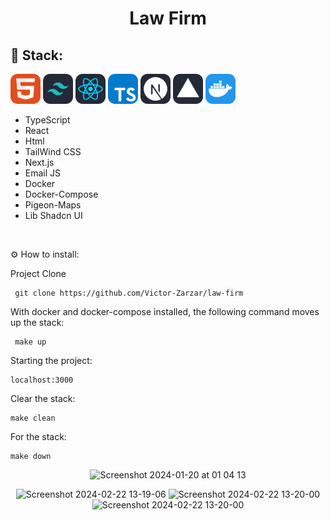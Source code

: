 <h1 align="center" id="header">
 Law Firm 
</h1>

<h2 id="stack">
🤖 Stack:
</h2>
<p>
<img src="https://github.com/tandpfun/skill-icons/blob/main/icons/HTML.svg" width="48" title="Html"> <img src="https://github.com/tandpfun/skill-icons/blob/main/icons/TailwindCSS-Dark.svg" width="48" title="TailWindCss">
<img src="https://github.com/tandpfun/skill-icons/blob/main/icons/React-Dark.svg" width="48" title="React.Js">  <img src="https://github.com/tandpfun/skill-icons/blob/main/icons/TypeScript.svg" width="48" title="TypeScript">
<img src="https://github.com/tandpfun/skill-icons/blob/main/icons/NextJS-Dark.svg" width="48" title="Next.Js">  <img src="https://github.com/tandpfun/skill-icons/blob/main/icons/Vercel-Dark.svg" width="48"  title="Vercel"> 
<img src="https://github.com/tandpfun/skill-icons/blob/main/icons/Docker.svg" width="48" title="Docker">
</p>

- TypeScript
- React
- Html
- TailWind CSS
- Next.js
- Email JS
- Docker
- Docker-Compose
- Pigeon-Maps
- Lib Shadcn UI
  
<br />

⚙️ How to install:

Project Clone

     git clone https://github.com/Victor-Zarzar/law-firm

With docker and docker-compose installed, the following command moves up the stack:

     make up

Starting the project:

    localhost:3000

Clear the stack:

    make clean

For the stack:
   
    make down

<p align="center">
  <img src="https://github.com/Victor-Zarzar/law-firm/assets/114430780/d3907146-b487-4759-b8bd-78ed06872a68" width="1000" height="500" alt="Screenshot 2024-01-20 at 01 04 13">
</p>

<p align="center">
  <img src="https://github.com/Victor-Zarzar/law-firm/assets/114430780/eaa0bfc6-f7d1-45d4-aaff-4bccc4291431" alt="Screenshot 2024-02-22 13-19-06" width="270px" height="450px"> 
  <img src="https://github.com/Victor-Zarzar/law-firm/assets/114430780/4bf82fb6-b722-4eb5-9f76-3a34ca64a649" alt="Screenshot 2024-02-22 13-20-00" width="270px" height="450px">
  <img src="https://github.com/Victor-Zarzar/law-firm/assets/114430780/1904a1fe-780d-4749-b9d1-b07f4ba7ca7e" alt="Screenshot 2024-02-22 13-20-00" width="270px" height="450px">
</p>




